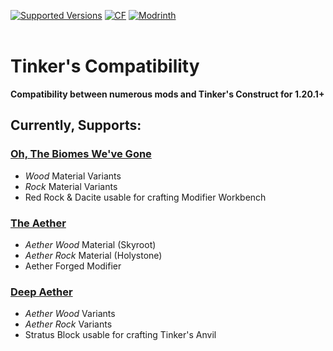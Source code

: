 <a href="https://www.curseforge.com/minecraft/mc-mods/tinkers-compatibility/files"><img src="https://cf.way2muchnoise.eu/versions/1201964(c70039).svg" alt="Supported Versions"></a>
<a href="https://www.curseforge.com/minecraft/mc-mods/tinkers-compatibility"><img src="http://cf.way2muchnoise.eu/1201964.svg" alt = "CF"></a>
<a href="https://modrinth.com/mod/tinkers-compatibility"><img src="https://img.shields.io/modrinth/dt/tinkers-compatibility?logo=modrinth&label=&suffix=%20&style=flat&color=242629&labelColor=5ca424&logoColor=1c1c1c" alt="Modrinth"></a><br><br>

# Tinker's Compatibility
**Compatibility between numerous mods and Tinker's Construct for 1.20.1+**
## Currently, Supports:

### [Oh, The Biomes We've Gone](https://modrinth.com/mod/oh-the-biomes-weve-gone)
- _Wood_ Material Variants
- _Rock_ Material Variants
- Red Rock & Dacite usable for crafting Modifier Workbench

### [The Aether](https://modrinth.com/mod/aether)
- _Aether Wood_ Material (Skyroot)
- _Aether Rock_ Material (Holystone)
- Aether Forged Modifier

### [Deep Aether](https://modrinth.com/mod/deep-aether)
- _Aether Wood_ Variants
- _Aether Rock_ Variants
- Stratus Block usable for crafting Tinker's Anvil